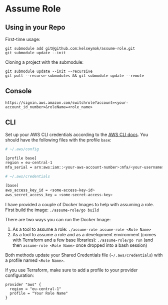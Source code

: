 # Assume Role

## Using in your Repo
First-time usage:
```
git submodule add git@github.com:kelseymok/assume-role.git
git submodule update --init
```

Cloning a project with the submodule:
```
git submodule update --init --recursive
git pull --recurse-submodules && git submodule update --remote
```

## Console

```
https://signin.aws.amazon.com/switchrole?account=<your-account_id_number>&roleName=<role_name>
```

## CLI

Set up your AWS CLI credentials according to the [AWS CLI docs](https://docs.aws.amazon.com/cli/latest/userguide/cli-chap-configure.html). You should have the following files with the profile `base`:

```bash
# ~/.aws/config

[profile base]                                            
region = eu-central-1                                          
mfa_serial = arn:aws:iam::<your-aws-account-number>:mfa/<your-username>
```

```bash
# ~/.aws/credentials

[base]
aws_access_key_id = <some-access-key-id>
aws_secret_access_key = <some-secret-access-key>
```

I have provided a couple of Docker Images to help with assuming a role. First build the image: 
```./assume-role/go build```

There are two ways you can run the Docker Image:

1. As a tool to assume a role: `./assume-role assume-role <Role Name>`
2. As a tool to assume a role and as a development environment (comes with Terraform and a few base libraries): `./assume-role/go run` (and then `assume-role <Role Name>` once dropped into a bash session)

Both methods update your Shared Credentials file (`~/.aws/credentials`) with a profile named `<Role Name>`. 

If you use Terraform, make sure to add a profile to your provider configuration:
```hcl-terraform
provider "aws" {
  region = "eu-central-1"
  profile = "Your Role Name"
}
```


